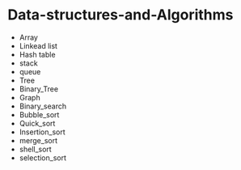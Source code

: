 # Data-structures-and-Algorithms
* Array
* Linkead list
* Hash table
* stack
* queue
* Tree
* Binary_Tree
* Graph
* Binary_search
* Bubble_sort
* Quick_sort
* Insertion_sort
* merge_sort
* shell_sort
* selection_sort
